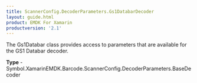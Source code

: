 ```yaml
---
title: ScannerConfig.DecoderParameters.Gs1DatabarDecoder
layout: guide.html
product: EMDK For Xamarin
productversion: '2.1'
---
```

The Gs1Databar class provides access to parameters that are available for the GS1 Databar decoder.

**Type** - Symbol.XamarinEMDK.Barcode.ScannerConfig.DecoderParameters.BaseDecoder
















